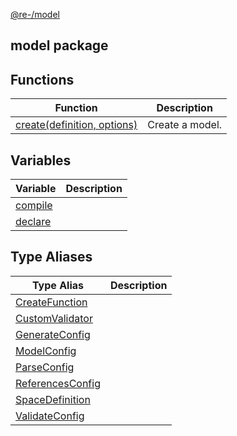 [@re-/model](./model.md)

## model package

## Functions

| Function                                         | Description     |
| ------------------------------------------------ | --------------- |
| [create(definition, options)](./model.create.md) | Create a model. |

## Variables

| Variable                      | Description |
| ----------------------------- | ----------- |
| [compile](./model.compile.md) |             |
| [declare](./model.declare.md) |             |

## Type Aliases

| Type Alias                                      | Description |
| ----------------------------------------------- | ----------- |
| [CreateFunction](./model.createfunction.md)     |             |
| [CustomValidator](./model.customvalidator.md)   |             |
| [GenerateConfig](./model.generateconfig.md)     |             |
| [ModelConfig](./model.modelconfig.md)           |             |
| [ParseConfig](./model.parseconfig.md)           |             |
| [ReferencesConfig](./model.referencesconfig.md) |             |
| [SpaceDefinition](./model.spacedefinition.md)   |             |
| [ValidateConfig](./model.validateconfig.md)     |             |
